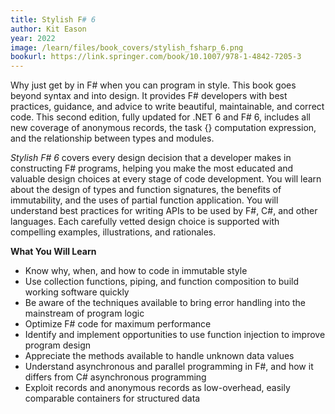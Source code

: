 ```yaml
---
title: Stylish F# 6
author: Kit Eason
year: 2022
image: /learn/files/book_covers/stylish_fsharp_6.png
bookurl: https://link.springer.com/book/10.1007/978-1-4842-7205-3
---
```

Why just get by in F# when you can program in style. This book goes beyond syntax and into design. It provides F# developers with best practices, guidance, and advice to write beautiful, maintainable, and correct code. This second edition, fully updated for .NET 6 and F# 6, includes all new coverage of anonymous records, the task {} computation expression, and the relationship between types and modules.

_Stylish F# 6_ covers every design decision that a developer makes in constructing F# programs, helping you make the most educated and valuable design choices at every stage of code development. You will learn about the design of types and function signatures, the benefits of immutability, and the uses of partial function application. You will understand best practices for writing APIs to be used by F#, C#, and other languages. Each carefully vetted design choice is supported with compelling examples, illustrations, and rationales.

**What You Will Learn**

- Know why, when, and how to code in immutable style
- Use collection functions, piping, and function composition to build working software quickly
- Be aware of the techniques available to bring error handling into the mainstream of program logic
- Optimize F# code for maximum performance
- Identify and implement opportunities to use function injection to improve program design
- Appreciate the methods available to handle unknown data values
- Understand asynchronous and parallel programming in F#, and how it differs from C# asynchronous programming
- Exploit records and anonymous records as low-overhead, easily comparable containers for structured data
